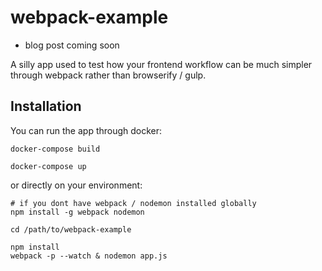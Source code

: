 # webpack-example

* blog post coming soon

A silly app used to test how your frontend workflow
can be much simpler through webpack rather than
browserify / gulp.

## Installation

You can run the app through docker:

```
docker-compose build

docker-compose up
```

or directly on your environment:

```
# if you dont have webpack / nodemon installed globally
npm install -g webpack nodemon

cd /path/to/webpack-example

npm install
webpack -p --watch & nodemon app.js
```
